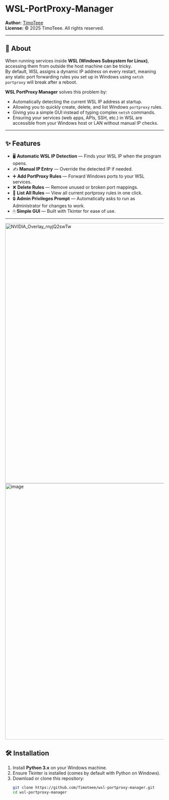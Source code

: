 # WSL-PortProxy-Manager

**Author:** [TimoTeee](https://github.com/Timoteee)  
**License:** © 2025 TimoTeee. All rights reserved.

---

## 📌 About

When running services inside **WSL (Windows Subsystem for Linux)**, accessing them from outside the host machine can be tricky.  
By default, WSL assigns a dynamic IP address on every restart, meaning any static port forwarding rules you set up in Windows using `netsh portproxy` will break after a reboot.

**WSL PortProxy Manager** solves this problem by:
- Automatically detecting the current WSL IP address at startup.
- Allowing you to quickly create, delete, and list Windows `portproxy` rules.
- Giving you a simple GUI instead of typing complex `netsh` commands.
- Ensuring your services (web apps, APIs, SSH, etc.) in WSL are accessible from your Windows host or LAN without manual IP checks.

---

## ✨ Features

- 🖥 **Automatic WSL IP Detection** — Finds your WSL IP when the program opens.
- ✍ **Manual IP Entry** — Override the detected IP if needed.
- ➕ **Add PortProxy Rules** — Forward Windows ports to your WSL services.
- ❌ **Delete Rules** — Remove unused or broken port mappings.
- 📜 **List All Rules** — View all current portproxy rules in one click.
- 🔒 **Admin Privileges Prompt** — Automatically asks to run as Administrator for changes to work.
- 🖱 **Simple GUI** — Built with Tkinter for ease of use.

---

<img width="996" height="827" alt="NVIDIA_Overlay_rnyjQ2swTw" src="https://github.com/user-attachments/assets/5a0f8a54-dfde-43cd-8139-236a920b28ab" />

<img width="991" height="815" alt="image" src="https://github.com/user-attachments/assets/083d8812-c278-4dff-a08b-b1765fad27ae" />


## 🛠 Installation

1. Install **Python 3.x** on your Windows machine.
2. Ensure Tkinter is installed (comes by default with Python on Windows).
3. Download or clone this repository:
   ```bash
   git clone https://github.com/Timoteee/wsl-portproxy-manager.git
   cd wsl-portproxy-manager
